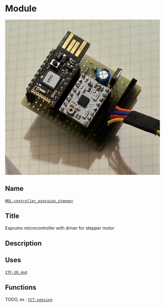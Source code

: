 # Module
![](viewme.jpg)

## Name
[`MDL-controller_espruino_stepper`]()

## Title
Espruino microcontroller with driver for stepper motor

## Description

## Uses
[`ITF-10_gnd`](../../interfaces/ITF-10_gnd)

## Functions
TODO, ex : [`FCT-sensing`](../../functions/FCT-sensing)
